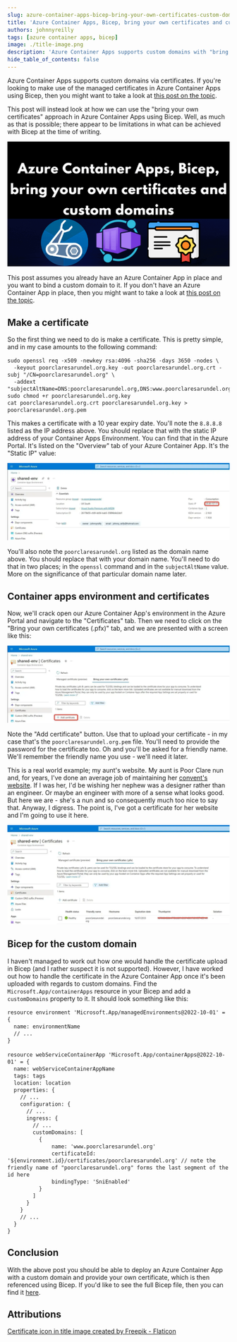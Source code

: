 ```yaml
---
slug: azure-container-apps-bicep-bring-your-own-certificates-custom-domains
title: 'Azure Container Apps, Bicep, bring your own certificates and custom domains'
authors: johnnyreilly
tags: [azure container apps, bicep]
image: ./title-image.png
description: 'Azure Container Apps supports custom domains with "bring your own certificates" and this post demonstrates how to do it with Bicep.'
hide_table_of_contents: false
---
```


Azure Container Apps supports custom domains via certificates. If you're looking to make use of the managed certificates in Azure Container Apps using Bicep, then you might want to take a look at [this post on the topic](../2023-06-18-azure-container-apps-bicep-managed-certificates-custom-domains/index.md).

This post will instead look at how we can use the "bring your own certificates" approach in Azure Container Apps using Bicep. Well, as much as that is possible; there appear to be limitations in what can be achieved with Bicep at the time of writing.

![title image reading "Azure Container Apps, Bicep, bring your own certificates and custom domains" with the Azure Container App logos](title-image.png)

<!--truncate-->

This post assumes you already have an Azure Container App in place and you want to bind a custom domain to it. If you don't have an Azure Container App in place, then you might want to take a look at [this post on the topic](../2021-12-27-azure-container-apps-build-and-deploy-with-bicep-and-github-actions/index.md).

## Make a certificate

So the first thing we need to do is make a certificate. This is pretty simple, and in my case amounts to the following command:

```shell
sudo openssl req -x509 -newkey rsa:4096 -sha256 -days 3650 -nodes \
  -keyout poorclaresarundel.org.key -out poorclaresarundel.org.crt -subj "/CN=poorclaresarundel.org" \
  -addext "subjectAltName=DNS:poorclaresarundel.org,DNS:www.poorclaresarundel.org,IP:8.8.8.8"
sudo chmod +r poorclaresarundel.org.key
cat poorclaresarundel.org.crt poorclaresarundel.org.key > poorclaresarundel.org.pem
```

This makes a certificate with a 10 year expiry date. You'll note the `8.8.8.8` listed as the IP address above. You should replace that with the static IP address of your Container Apps Environment. You can find that in the Azure Portal. It's listed on the "Overview" tab of your Azure Container App. It's the "Static IP" value:

![screenshot of the Azure Portal with the static IP address highlighted](screenshot-azure-portal-static-ip-address.webp)

You'll also note the `poorclaresarundel.org` listed as the domain name above. You should replace that with your domain name. You'll need to do that in two places; in the `openssl` command and in the `subjectAltName` value. More on the significance of that particular domain name later.

## Container apps environment and certificates

Now, we'll crack open our Azure Container App's environment in the Azure Portal and navigate to the "Certificates" tab. Then we need to click on the "Bring your own certificates (.pfx)" tab, and we are presented with a screen like this:

![Screenshot of Azure Portal on the certificates screen](screenshot-azure-portal-bring-your-own-certificates.webp)

Note the "Add certificate" button. Use that to upload your certificate - in my case that's the `poorclaresarundel.org.pem` file. You'll need to provide the password for the certificate too. Oh and you'll be asked for a friendly name. We'll remember the friendly name you use - we'll need it later.

This is a real world example; my aunt's website. My aunt is Poor Clare nun and, for years, I've done an average job of maintaining her [convent's website](https://www.poorclaresarundel.org/). If I was her, I'd be wishing her nephew was a designer rather than an engineer. Or maybe an engineer with more of a sense what looks good. But here we are - she's a nun and so consequently much too nice to say that. Anyway, I digress. The point is, I've got a certificate for her website and I'm going to use it here.

![screenshot of uploaded certificate in the Azure Portal](screenshot-azure-portal-bring-your-own-certificates-uploaded.webp)

## Bicep for the custom domain

I haven't managed to work out how one would handle the certificate upload in Bicep (and I rather suspect it is not supported). However, I have worked out how to handle the certificate in the Azure Container App once it's been uploaded with regards to custom domains. Find the `Microsoft.App/containerApps` resource in your Bicep and add a `customDomains` property to it. It should look something like this:

```bicep
resource environment 'Microsoft.App/managedEnvironments@2022-10-01' = {
  name: environmentName
  // ...
}

resource webServiceContainerApp 'Microsoft.App/containerApps@2022-10-01' = {
  name: webServiceContainerAppName
  tags: tags
  location: location
  properties: {
    // ...
    configuration: {
      // ...
      ingress: {
        // ...
        customDomains: [
          {
              name: 'www.poorclaresarundel.org'
              certificateId: '${environment.id}/certificates/poorclaresarundel.org' // note the friendly name of "poorclaresarundel.org" forms the last segment of the id here
              bindingType: 'SniEnabled'
          }
        ]
      }
    }
    // ...
  }
}
```

## Conclusion

With the above post you should be able to deploy an Azure Container App with a custom domain and provide your own certificate, which is then referenced using Bicep. If you'd like to see the full Bicep file, then you can find it [here](https://github.com/johnnyreilly/poorclaresarundel-aca/blob/main/infra/main.bicep).

## Attributions

<a href="https://www.flaticon.com/free-icons/certificate" title="certificate icons">Certificate icon in title image created by Freepik - Flaticon</a>
